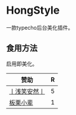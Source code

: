 # HongStyle
一款typecho后台美化插件。

## 食用方法
启用即美化。

|赞助|R|
|--|--|
|[丨浅笑安然丨](https://smilear.cn)|5|
|[板栗小辈](www.cqcttx.com)|1|